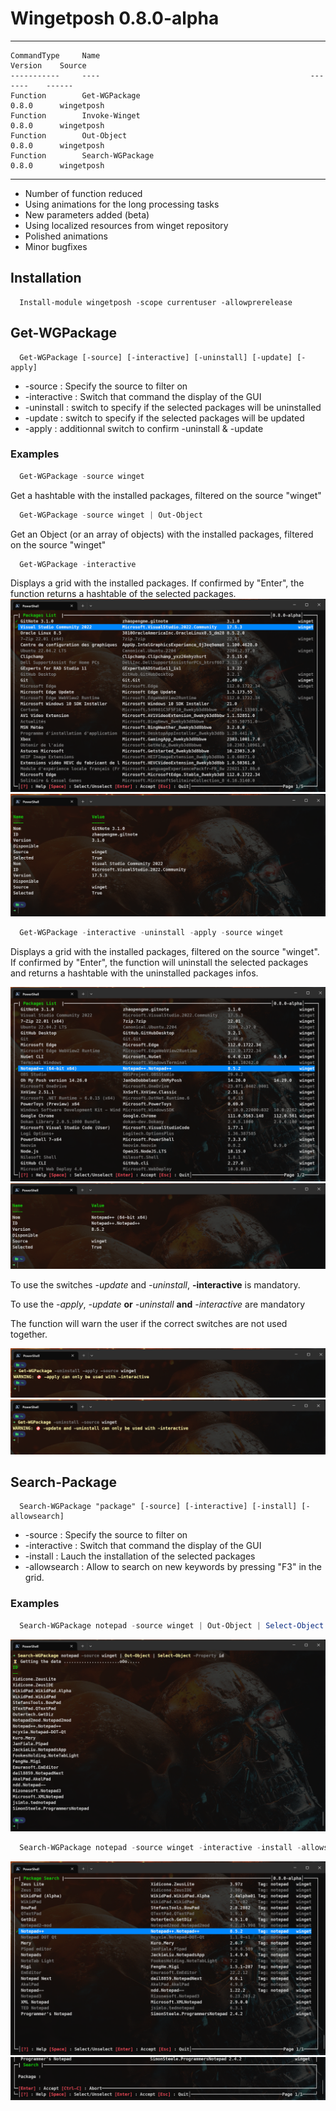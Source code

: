 # Wingetposh 0.8.0-alpha

***
```
CommandType     Name                                               Version    Source
-----------     ----                                               -------    ------
Function        Get-WGPackage                                      0.8.0      wingetposh
Function        Invoke-Winget                                      0.8.0      wingetposh
Function        Out-Object                                         0.8.0      wingetposh
Function        Search-WGPackage                                   0.8.0      wingetposh
```
***

- Number of function reduced
- Using animations for the long processing tasks
- New parameters added
(beta)
- Using localized resources from winget repository
- Polished animations
- Minor bugfixes

## Installation
```
  Install-module wingetposh -scope currentuser -allowprerelease
```

## Get-WGPackage

```
  Get-WGPackage [-source] [-interactive] [-uninstall] [-update] [-apply]
```
- -source : Specify the source to filter on
- -interactive : Switch that command the display of the GUI
- -uninstall : switch to specify if the selected packages will be uninstalled
- -update : switch to specify if the selected packages will be updated
- -apply : additionnal switch to confirm -uninstall & -update

### Examples

``` powershell
  Get-WGPackage -source winget
```
Get a hashtable with the installed packages, filtered on the source "winget"

``` powershell
  Get-WGPackage -source winget | Out-Object
```
Get an Object (or an array of objects) with the installed packages, filtered on the source "winget"

``` powershell
  Get-WGPackage -interactive
```
Displays a grid with the installed packages.  If confirmed by "Enter", the function returns a hashtable of the selected packages.
![](./alpha/001.png)
![](./alpha/002.png)

``` powershell
  Get-WGPackage -interactive -uninstall -apply -source winget
```
Displays a grid with the installed packages, filtered on the source "winget".
If confirmed by "Enter", the function will uninstall the selected packages and returns a hashtable with the uninstalled packages infos.

![](./alpha/003.png)
![](./alpha/004.png)

To use the switches *-update* and *-uninstall*, **-interactive** is mandatory.

To use the *-apply*, *-update* **or** *-uninstall* **and** *-interactive* are mandatory

The function will warn the user if the correct switches are not used together.

![](./alpha/005.png)
![](./alpha/006.png)

## Search-Package

```
  Search-WGPackage "package" [-source] [-interactive] [-install] [-allowsearch]
```
- -source : Specify the source to filter on
- -interactive : Switch that command the display of the GUI
- -install : Lauch the installation of the selected packages
- -allowsearch : Allow to search on new keywords by pressing "F3" in the grid.

### Examples

``` powershell
  Search-WGPackage notepad -source winget | Out-Object | Select-Object -Property id
```

![](./alpha/007.png)

``` powershell
  Search-WGPackage notepad -source winget -interactive -install -allowsearch
```

![](./alpha/008.png)
![](./alpha/009.png)